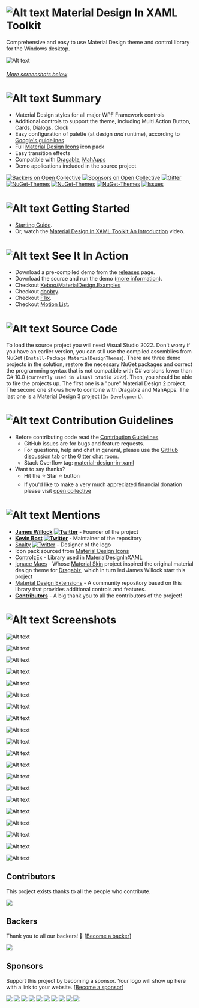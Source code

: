 # ![Alt text](src/web/images/MD4XAML64.png "Material Design In XAML Toolkit") Material Design In XAML Toolkit

Comprehensive and easy to use Material Design theme and control library for the Windows desktop.

![Alt text](src/web/images/screen-home.png "Material Design Demo")

###### [More screenshots below](#Screenshots)

# ![Alt text](src/web/images/MD4XAML28.png "Summary") Summary

- Material Design styles for all major WPF Framework controls
- Additional controls to support the theme, including Multi Action Button, Cards, Dialogs, Clock
- Easy configuration of palette (at design _and_ runtime), according to [Google's guidelines](https://material.io/design/)
- Full [Material Design Icons](https://materialdesignicons.com/) icon pack
- Easy transition effects
- Compatible with [Dragablz](https://github.com/ButchersBoy/Dragablz), [MahApps](https://github.com/MahApps/MahApps.Metro)
- Demo applications included in the source project

[![Backers on Open Collective](https://opencollective.com/materialdesigninxaml/backers/badge.svg)](#backers) 
[![Sponsors on Open Collective](https://opencollective.com/materialdesigninxaml/sponsors/badge.svg)](#sponsors) 
[![Gitter](https://img.shields.io/badge/Gitter-Join%20Chat,%20Get%20Help,%20Say%20Hello!-green.svg?style=flat-square)](https://gitter.im/ButchersBoy/MaterialDesignInXamlToolkit)
[![NuGet-Themes](https://img.shields.io/nuget/v/MaterialDesignThemes.svg?label=NuGet:%20Themes&style=flat-square)](https://www.nuget.org/packages/MaterialDesignThemes/)
[![NuGet-Themes](<https://img.shields.io/nuget/vpre/MaterialDesignThemes.svg?label=NuGet:%20Themes%20(CI)&style=flat-square>)](https://www.nuget.org/packages/MaterialDesignThemes/)
[![NuGet-Themes](https://img.shields.io/nuget/vpre/MaterialDesignColors.svg?label=NuGet:%20Colours&style=flat-square)](https://www.nuget.org/packages/MaterialDesignColors/)
[![Issues](https://img.shields.io/github/issues/MaterialDesignInXAML/MaterialDesignInXamlToolkit.svg?style=flat-square)](https://github.com/MaterialDesignInXAML/MaterialDesignInXamlToolkit/issues)

# ![Alt text](src/web/images/MD4XAML28.png "How Can I Use The Themes?") Getting Started

- [Starting Guide](https://github.com/MaterialDesignInXAML/MaterialDesignInXamlToolkit/wiki/Getting-Started).
- Or, watch the [Material Design In XAML Toolkit An Introduction](https://www.youtube.com/watch?v=-n5yeEOsbCk) video.

# ![Alt text](src/web/images/MD4XAML28.png "In Action") See It In Action

- Download a pre-compiled demo from the [releases](https://github.com/MaterialDesignInXAML/MaterialDesignInXamlToolkit/releases) page.
- Download the source and run the demo ([more information](https://github.com/MaterialDesignInXAML/MaterialDesignInXamlToolkit/wiki/Compiling-From-Source)).
- Checkout [Keboo/MaterialDesign.Examples](https://github.com/Keboo/MaterialDesignInXaml.Examples)
- Checkout [doobry](http://materialdesigninxaml.net/doobry).
- Checkout [F1ix](http://materialdesigninxaml.net/f1ix).
- Checkout [Motion List](https://github.com/MaterialDesignInXAML/MotionList).

# ![Alt text](src/web/images/MD4XAML28.png "How Can I Use The Themes?") Source Code

To load the source project you will need Visual Studio 2022. Don't worry if you have an earlier version, you can still use the compiled assemblies from NuGet (`Install-Package MaterialDesignThemes`). There are three demo projects in the solution, restore the necessary NuGet packages and correct the programming syntax that is not compatible with C# versions lower than C# 10.0 (`currently used in Visual Studio 2022`). Then, you should be able to fire the projects up. The first one is a "pure" Material Design 2 project. The second one shows how to combine with Dragablz and MahApps. The last one is a Material Design 3 project (`In Development`).

# ![Alt text](src/web/images/MD4XAML28.png "Contributions") Contribution Guidelines

- Before contributing code read the [Contribution Guidelines](.github/CONTRIBUTING.md)
  - GitHub issues are for bugs and feature requests.
  - For questions, help and chat in general, please use the [GitHub discussion tab](https://github.com/MaterialDesignInXAML/MaterialDesignInXamlToolkit/discussions) or the [Gitter chat room](https://gitter.im/ButchersBoy/MaterialDesignInXamlToolkit).
  - Stack Overflow tag: [material-design-in-xaml](http://stackoverflow.com/questions/tagged/material-design-in-xaml)
- Want to say thanks?
  - Hit the :star: Star :star: button
  - If you'd like to make a very much appreciated financial donation please visit <a href='https://opencollective.com/materialdesigninxaml'>open collective</a>

# ![Alt text](src/web/images/MD4XAML28.png "Mentions") Mentions

- **[James Willock](https://github.com/ButchersBoy)
[![Twitter](https://img.shields.io/badge/twitter-%40james__willock-55acee.svg?style=flat-square)](https://twitter.com/James_Willock)** - Founder of the project
- **[Kevin Bost](https://github.com/Keboo)
[![Twitter](https://img.shields.io/badge/twitter-%40kitokeboo-55acee.svg?style=flat-square)](https://twitter.com/kitokeboo)** - Maintainer of the repository
- [Snalty](https://github.com/snalty)
[![Twitter](https://img.shields.io/badge/twitter-%40snalty-55acee.svg?style=flat-square)](https://twitter.com/snalty) - Designer of the logo
- Icon pack sourced from [Material Design Icons](https://materialdesignicons.com/)
- [ControlzEx](https://github.com/ControlzEx/ControlzEx) - Library used in MaterialDesignInXAML
- [Ignace Maes](https://github.com/IgnaceMaes) - Whose [Material Skin](https://github.com/IgnaceMaes/MaterialSkin) project inspired the original material design theme for [Dragablz](https://github.com/ButchersBoy/Dragablz), which in turn led James Willock start this project
- [Material Design Extensions](https://github.com/spiegelp/MaterialDesignExtensions) - A community repository based on this library that provides additional controls and features.
- **[Contributors](https://github.com/MaterialDesignInXAML/MaterialDesignInXamlToolkit/graphs/contributors)** - A big thank you to all the contributors of the project!

# <a name="Screenshots"></a>![Alt text](src/web/images/MD4XAML28.png "Screenshots") Screenshots

![Alt text](src/web/images/screen-buttons.png "Buttons")

![Alt text](src/web/images/screen-toggles.png "Toggles")

![Alt text](src/web/images/screen-fields.png "Fields")

![Alt text](src/web/images/screen-comboboxes.png "ComboBoxes")

![Alt text](src/web/images/screen-palette.png "Palette")

![Alt text](src/web/images/screen-colortools.png "Color Tools")

![Alt text](src/web/images/screen-pickers.png "Pickers")

![Alt text](src/web/images/screen-iconpack.png "Icons")

![Alt text](src/web/images/screen-cards.png "Cards")

![Alt text](src/web/images/screen-menutoolbar.png "Menus and Toolbars")

![Alt text](src/web/images/screen-progress.png "Progress Bars")

![Alt text](src/web/images/screen-dialogs.png "Dialogs")

![Alt text](src/web/images/screen-lists.png "Lists")

![Alt text](src/web/images/screen-treeview.png "Tree View")

![Alt text](src/web/images/screen-sliders.png "Sliders")

![Alt text](src/web/images/screen-chips.png "Chips")

![Alt text](src/web/images/screen-typography.png "Typography")

![Alt text](src/web/images/screen-groupbox.png "Group Box")

![Alt text](src/web/images/screen-snackbars.png "Snackbars")

![Alt text](src/web/images/screen-elevation.png "Elevation")

## Contributors

This project exists thanks to all the people who contribute.

<a href="https://github.com/MaterialDesignInXAML/MaterialDesignInXamlToolkit/graphs/contributors">
  <img src="https://contrib.rocks/image?repo=MaterialDesignInXAML/MaterialDesignInXamlToolkit" />
</a>

## Backers

Thank you to all our backers! 🙏 [[Become a backer](https://opencollective.com/materialdesigninxaml#backer)]

<a href="https://opencollective.com/materialdesigninxaml#backers" target="_blank"><img src="https://opencollective.com/materialdesigninxaml/backers.svg?width=890"></a>

## Sponsors

Support this project by becoming a sponsor. Your logo will show up here with a link to your website. [[Become a sponsor](https://opencollective.com/materialdesigninxaml#sponsor)]

<a href="https://opencollective.com/materialdesigninxaml/sponsor/0/website" target="_blank"><img src="https://opencollective.com/materialdesigninxaml/sponsor/0/avatar.svg"></a>
<a href="https://opencollective.com/materialdesigninxaml/sponsor/1/website" target="_blank"><img src="https://opencollective.com/materialdesigninxaml/sponsor/1/avatar.svg"></a>
<a href="https://opencollective.com/materialdesigninxaml/sponsor/2/website" target="_blank"><img src="https://opencollective.com/materialdesigninxaml/sponsor/2/avatar.svg"></a>
<a href="https://opencollective.com/materialdesigninxaml/sponsor/3/website" target="_blank"><img src="https://opencollective.com/materialdesigninxaml/sponsor/3/avatar.svg"></a>
<a href="https://opencollective.com/materialdesigninxaml/sponsor/4/website" target="_blank"><img src="https://opencollective.com/materialdesigninxaml/sponsor/4/avatar.svg"></a>
<a href="https://opencollective.com/materialdesigninxaml/sponsor/5/website" target="_blank"><img src="https://opencollective.com/materialdesigninxaml/sponsor/5/avatar.svg"></a>
<a href="https://opencollective.com/materialdesigninxaml/sponsor/6/website" target="_blank"><img src="https://opencollective.com/materialdesigninxaml/sponsor/6/avatar.svg"></a>
<a href="https://opencollective.com/materialdesigninxaml/sponsor/7/website" target="_blank"><img src="https://opencollective.com/materialdesigninxaml/sponsor/7/avatar.svg"></a>
<a href="https://opencollective.com/materialdesigninxaml/sponsor/8/website" target="_blank"><img src="https://opencollective.com/materialdesigninxaml/sponsor/8/avatar.svg"></a>
<a href="https://opencollective.com/materialdesigninxaml/sponsor/9/website" target="_blank"><img src="https://opencollective.com/materialdesigninxaml/sponsor/9/avatar.svg"></a>
